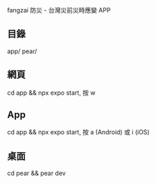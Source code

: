 fangzai 防災 - 台灣災前災時應變 APP

## 目錄

app/
pear/

## 網頁

cd app && npx expo start, 按 w

## App

cd app && npx expo start, 按 a (Android) 或 i (iOS)

## 桌面

cd pear && pear dev
